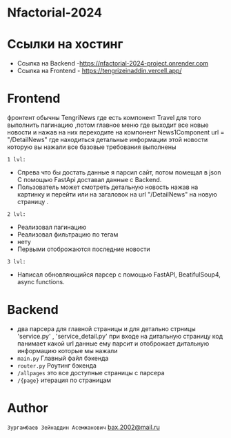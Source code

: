 
# Nfactorial-2024

# Ссылки на хостинг

- Ссылка на Backend -https://nfactorial-2024-project.onrender.com
- Ссылка на Frontend - https://tengrizeinaddin.vercell.app/

# Frontend

 фронтент обычны TengriNews где есть компонент Travel для того выполнить пагинацию ,потом главное меню  где выходит все новые новости и нажав на них
 переходите на компонент News1Component url = "/DetailNews" где находиться детальные информации этой новости которую вы нажали все базовые требования выполнены  

`1 lvl:`
- Спрева что бы достать данные я парсил сайт, потом помещал в json С помощью FastApi доставал данные с Backend. 
- Пользователь может смотреть детальную новость нажав на картинку и перейти или на загаловок на url "/DetailNews" на новую страницу .

`2 lvl:`
- Реализовал пагинацию
- Реализовал фильтрацию по тегам
- нету 
- Первыми отоброжаются последние новости 

`3 lvl:`
- Написал обновляющийся парсер с помощью FastAPI, BeatifulSoup4, async functions.

# Backend

- два парсера для главной страницы и для детально стрницы  'service.py' , 'service_detail.py' при входе на дитальную страницу код панимает какой url данные ему парсит и отоброжает дитальную информацию которые мы нажали 
- `main.py` Главный файл бэкенда
- `router.py` Роутинг бэкенда
- `/allpages` это все доступные страницы с парсера
- `/{page}` итерация по страницам


# Author
`Зургамбаев Зейнаддин Асемжанович`
bax.2002@mail.ru

